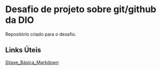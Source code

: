 # Desafio de projeto sobre git/github da DIO
Repositório criado para o desafio.

## Links Úteis
[Sitaxe_Básica_Markdown](https://www.markdownguide.org/basic-syntax/)
